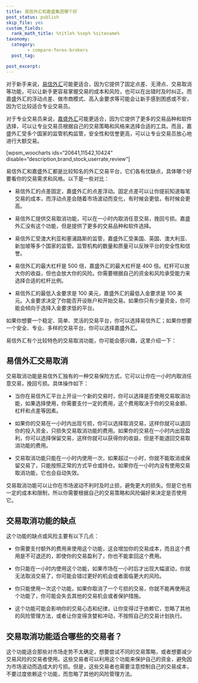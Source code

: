 ```yaml
---
title: 易信外汇和嘉盛集团哪个好
post_status: publish
skip_file: yes
custom_fields:
  rank_math_title: %title% %sep% %sitename%
taxonomy:
  category:
        - compare-forex-brokers
  post_tag:

post_excerpt: 
---
```

对于新手来说，[易信外汇](https://www.ifttt.fun/go/easymarket/)可能更适合，因为它提供了固定点差、无滑点、交易取消等功能，可以让新手更容易掌握交易的成本和风险，也可以在出错时及时纠正。而嘉盛外汇的浮动点差、做市商模式、高入金要求等可能会让新手感到困惑或不安，因为它比较适合专业交易员。

对于专业交易员来说，[嘉盛外汇](https://www.ifttt.fun/go/forexcom/)可能更适合，因为它提供了更多的交易品种和软件选择，可以让专业交易员根据自己的交易策略和风格来选择合适的工具。而且，嘉盛外汇受多个国家的监管机构监管，安全性和信誉更高，可以让专业交易员放心地进行大额交易。

[wpsm_woocharts ids=“20641,11542,10424” disable=“description,brand,stock,userrate,review”]

易信外汇和嘉盛外汇都是比较知名的外汇交易平台，它们各有优缺点，具体哪个好要看你的交易需求和风格。以下是一些对比：

* 易信外汇的点差固定，嘉盛外汇的点差浮动。固定点差可以让你提前知道每笔交易的成本，而浮动点差会随着市场波动而变化，有时候会更低，有时候会更高。

* 易信外汇提供交易取消功能，可以在一小时内取消任意交易，挽回亏损。嘉盛外汇没有这个功能，但是提供了更多的交易品种和软件选择。

* 易信外汇受澳大利亚和塞浦路斯的监管，嘉盛外汇受美国、英国、澳大利亚、新加坡等多个国家的监管。监管机构的数量和质量可以反映平台的安全性和信誉。

* 易信外汇的最大杠杆是 500 倍，嘉盛外汇的最大杠杆是 400 倍。杠杆可以放大你的收益，但也会放大你的风险。你需要根据自己的资金和风险承受能力来选择合适的杠杆比例。

* 易信外汇的最低入金要求是 100 美元，嘉盛外汇的最低入金要求是 100 美元。入金要求决定了你能否开设账户和开始交易。如果你只有少量资金，你可能会倾向于选择入金要求低的平台。

如果你想要一个稳定、简单、灵活的交易平台，你可以选择易信外汇；如果你想要一个安全、专业、多样的交易平台，你可以选择嘉盛外汇。

易信外汇有个比较特色的交易取消功能，你可能会感兴趣，这里介绍一下：

## 易信外汇交易取消

交易取消功能是易信外汇独有的一种交易保险方式，它可以让你在一小时内取消任意交易，挽回亏损。具体操作如下：

* 当你在易信外汇平台上开设一个新的交易时，你可以选择是否使用交易取消功能，如果选择使用，你需要支付一定的费用，这个费用取决于你的交易金额、杠杆和点差等因素。

* 如果你的交易在一小时内出现亏损，你可以选择取消交易，这样你就可以退回你的投入资金，只损失交易取消功能的费用。如果你的交易在一小时内出现盈利，你可以选择保留交易，这样你就可以获得你的收益，但是不能退回交易取消功能的费用。

* 交易取消功能只能在一小时内使用一次，如果超过一小时，你就不能取消或保留交易了，只能按照正常的方式平仓或持仓。如果你在一小时内没有使用交易取消功能，它也会自动失效。

交易取消功能可以让你在市场波动不利时及时止损，避免更大的损失。但是它也有一定的成本和限制，所以你需要根据自己的交易策略和风险偏好来决定是否使用它。

## 交易取消功能的缺点

这个功能的缺点或风险主要有以下几点：

* 你需要支付额外的费用来使用这个功能，这会增加你的交易成本，而且这个费用是不可退还的，即使你的交易盈利了，你也不能拿回这个费用。

* 你只能在一小时内使用这个功能，如果市场在一小时后才出现大幅波动，你就无法取消交易了，你可能会错过更好的机会或者面临更大的风险。

* 你只能使用一次这个功能，如果你取消了一个亏损的交易，你就不能再使用这个功能了，你可能会失去其他的交易机会或者保护措施。

* 这个功能可能会影响你的交易心态和纪律，让你变得过于依赖它，忽略了其他的风险管理方法，或者让你变得贪婪和冲动，不按照自己的交易计划执行。

## 交易取消功能适合哪些的交易者？

这个功能适合那些对市场走势不太确定，想要尝试不同的交易策略，或者想要减少交易风险的交易者使用。这些交易者可以利用这个功能来保护自己的资金，避免因为市场波动而造成大的亏损。但是，这些交易者也需要注意控制自己的交易成本，不要过度依赖这个功能，而忽略了其他的风险管理方法。